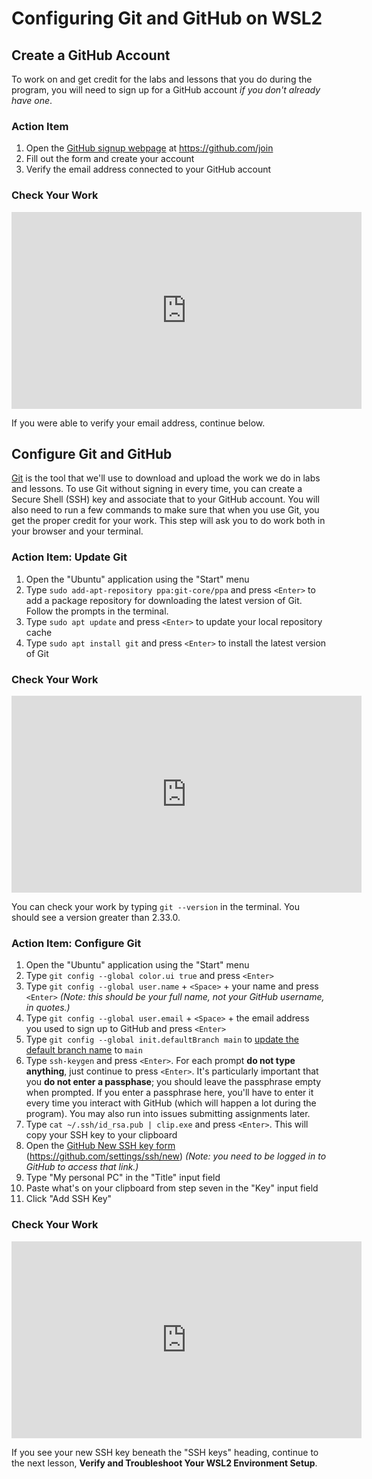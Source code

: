# Configuring Git and GitHub on WSL2

## Create a GitHub Account

To work on and get credit for the labs and lessons that you do during the
program, you will need to sign up for a GitHub account _if you don't already
have one_.

### Action Item

1. Open the [GitHub signup webpage][] at https://github.com/join
2. Fill out the form and create your account
3. Verify the email address connected to your GitHub account

[github signup webpage]: https://github.com/join

### Check Your Work

<iframe width="560" height="315" src="https://www.youtube.com/embed/f2yf1RJUAp4" frameborder="0" allow="accelerometer; autoplay; clipboard-write; encrypted-media; gyroscope; picture-in-picture" allowfullscreen></iframe>

If you were able to verify your email address, continue below.

## Configure Git and GitHub

[Git][git] is the tool that we'll use to download and upload the work we do in
labs and lessons. To use Git without signing in every time, you can create a
Secure Shell (SSH) key and associate that to your GitHub account. You will also
need to run a few commands to make sure that when you use Git, you get the
proper credit for your work. This step will ask you to do work both in your
browser and your terminal.

[git]: https://git-scm.com/download/linux

### Action Item: Update Git

1. Open the "Ubuntu" application using the "Start" menu
2. Type `sudo add-apt-repository ppa:git-core/ppa` and press `<Enter>` to add a
   package repository for downloading the latest version of Git. Follow the
   prompts in the terminal.
3. Type `sudo apt update` and press `<Enter>` to update your local repository cache
4. Type `sudo apt install git` and press `<Enter>` to install the latest version
   of Git

### Check Your Work

<iframe width="560" height="315" src="https://www.youtube.com/embed/hgAurDMhKAc" frameborder="0" allow="accelerometer; autoplay; clipboard-write; encrypted-media; gyroscope; picture-in-picture" allowfullscreen></iframe>

You can check your work by typing `git --version` in the terminal. You should
see a version greater than 2.33.0.

### Action Item: Configure Git

1. Open the "Ubuntu" application using the "Start" menu
2. Type `git config --global color.ui true` and press `<Enter>`
3. Type `git config --global user.name` + `<Space>` + your name and press
   `<Enter>` _(Note: this should be your full name, not your GitHub username, in
   quotes.)_
4. Type `git config --global user.email` + `<Space>` + the email address you
   used to sign up to GitHub and press `<Enter>`
5. Type `git config --global init.defaultBranch main` to
   [update the default branch name][] to `main`
6. Type `ssh-keygen` and press `<Enter>`. For each prompt **do not type
   anything**, just continue to press `<Enter>`. It's particularly important
   that you **do not enter a passphase**; you should leave the passphrase empty
   when prompted. If you enter a passphrase here, you'll have to enter it every
   time you interact with GitHub (which will happen a lot during the program).
   You may also run into issues submitting assignments later.
7. Type `cat ~/.ssh/id_rsa.pub | clip.exe` and press `<Enter>`. This will copy
   your SSH key to your clipboard
8. Open the [GitHub New SSH key form][ssh form]
   (https://github.com/settings/ssh/new) _(Note: you need to be logged in to
   GitHub to access that link.)_
9. Type "My personal PC" in the "Title" input field
10. Paste what's on your clipboard from step seven in the "Key" input field
11. Click "Add SSH Key"

[ssh form]: https://github.com/settings/ssh/new
[update the default branch name]: https://github.com/github/renaming

### Check Your Work

<iframe width="560" height="315" src="https://www.youtube.com/embed/bRCOqNaYnKQ" frameborder="0" allow="accelerometer; autoplay; clipboard-write; encrypted-media; gyroscope; picture-in-picture" allowfullscreen></iframe>

If you see your new SSH key beneath the "SSH keys" heading, continue to the next
lesson, **Verify and Troubleshoot Your WSL2 Environment Setup**.
